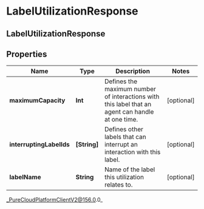# LabelUtilizationResponse

## LabelUtilizationResponse

## Properties

|Name | Type | Description | Notes|
|------------ | ------------- | ------------- | -------------|
| **maximumCapacity** | **Int** | Defines the maximum number of interactions with this label that an agent can handle at one time. | [optional] |
| **interruptingLabelIds** | **[String]** | Defines other labels that can interrupt an interaction with this label. | [optional] |
| **labelName** | **String** | Name of the label this utilization relates to. | [optional] |



_PureCloudPlatformClientV2@156.0.0_
